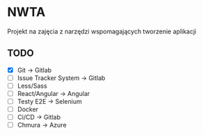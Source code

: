 # NWTA

Projekt na zajęcia z narzędzi wspomagających tworzenie aplikacji

## TODO

- [X] Git -> Gitlab
- [ ] Issue Tracker System -> Gitlab
- [ ] Less/Sass
- [ ] React/Angular -> Angular
- [ ] Testy E2E -> Selenium
- [ ] Docker 
- [ ] Ci/CD -> Gitlab
- [ ] Chmura -> Azure

